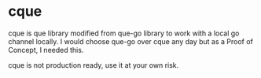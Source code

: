 # cque

cque is que library modified from que-go library to work with a local go channel locally. I would choose que-go over cque any day but as a Proof of Concept, I needed this.

cque is not production ready, use it at your own risk. 